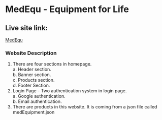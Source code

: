 # MedEqu - Equipment for Life

## Live site link: 
[MedEqu](https://medical-equipment-mededu.web.app/)

### Website Description
1. There are four sections in homepage. <br>
    a. Header section. <br>
    b. Banner section. <br>
    c. Products section. <br>
    d. Footer Section.
2. Login Page - Two authentication system in login page. <br>
    a. Google authentication. <br>
    b. Email authentication. 
3. There are products in this website. It is coming from a json file called medEquipment.json
